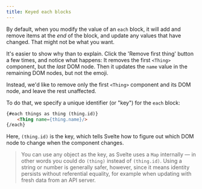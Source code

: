 ```yaml
---
title: Keyed each blocks
---
```


By default, when you modify the value of an `each` block, it will add and remove items at the *end* of the block, and update any values that have changed. That might not be what you want.

It's easier to show why than to explain. Click the 'Remove first thing' button a few times, and notice what happens: It removes the first `<Thing>` component, but the *last* DOM node. Then it updates the `name` value in the remaining DOM nodes, but not the emoji. 

Instead, we'd like to remove only the first `<Thing>` component and its DOM node, and leave the rest unaffected.

To do that, we specify a unique identifier (or "key") for the `each` block:

```html
{#each things as thing (thing.id)}
	<Thing name={thing.name}/>
{/each}
```

Here, `(thing.id)` is the key, which tells Svelte how to figure out which DOM node to change when the component changes.

> You can use any object as the key, as Svelte uses a `Map` internally — in other words you could do `(thing)` instead of `(thing.id)`. Using a string or number is generally safer, however, since it means identity persists without referential equality, for example when updating with fresh data from an API server.
